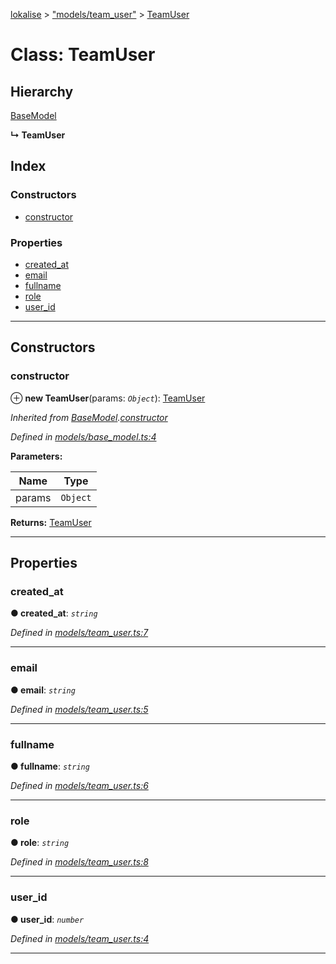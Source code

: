 [lokalise](../README.md) > ["models/team_user"](../modules/_models_team_user_.md) > [TeamUser](../classes/_models_team_user_.teamuser.md)

# Class: TeamUser

## Hierarchy

 [BaseModel](_models_base_model_.basemodel.md)

**↳ TeamUser**

## Index

### Constructors

* [constructor](_models_team_user_.teamuser.md#constructor)

### Properties

* [created_at](_models_team_user_.teamuser.md#created_at)
* [email](_models_team_user_.teamuser.md#email)
* [fullname](_models_team_user_.teamuser.md#fullname)
* [role](_models_team_user_.teamuser.md#role)
* [user_id](_models_team_user_.teamuser.md#user_id)

---

## Constructors

<a id="constructor"></a>

###  constructor

⊕ **new TeamUser**(params: *`Object`*): [TeamUser](_models_team_user_.teamuser.md)

*Inherited from [BaseModel](_models_base_model_.basemodel.md).[constructor](_models_base_model_.basemodel.md#constructor)*

*Defined in [models/base_model.ts:4](https://github.com/lokalise/node-lokalise-api/blob/4987c08/src/models/base_model.ts#L4)*

**Parameters:**

| Name | Type |
| ------ | ------ |
| params | `Object` |

**Returns:** [TeamUser](_models_team_user_.teamuser.md)

___

## Properties

<a id="created_at"></a>

###  created_at

**● created_at**: *`string`*

*Defined in [models/team_user.ts:7](https://github.com/lokalise/node-lokalise-api/blob/4987c08/src/models/team_user.ts#L7)*

___
<a id="email"></a>

###  email

**● email**: *`string`*

*Defined in [models/team_user.ts:5](https://github.com/lokalise/node-lokalise-api/blob/4987c08/src/models/team_user.ts#L5)*

___
<a id="fullname"></a>

###  fullname

**● fullname**: *`string`*

*Defined in [models/team_user.ts:6](https://github.com/lokalise/node-lokalise-api/blob/4987c08/src/models/team_user.ts#L6)*

___
<a id="role"></a>

###  role

**● role**: *`string`*

*Defined in [models/team_user.ts:8](https://github.com/lokalise/node-lokalise-api/blob/4987c08/src/models/team_user.ts#L8)*

___
<a id="user_id"></a>

###  user_id

**● user_id**: *`number`*

*Defined in [models/team_user.ts:4](https://github.com/lokalise/node-lokalise-api/blob/4987c08/src/models/team_user.ts#L4)*

___


